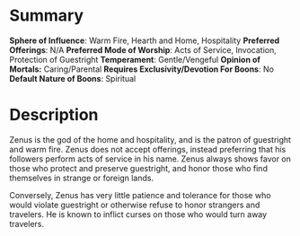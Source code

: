 # Summary
**Sphere of Influence**: Warm Fire, Hearth and Home, Hospitality
**Preferred Offerings**: N/A
**Preferred Mode of Worship**: Acts of Service, Invocation, Protection of Guestright 
**Temperament**: Gentle/Vengeful
**Opinion of Mortals:** Caring/Parental
**Requires Exclusivity/Devotion For Boons**: No
**Default Nature of Boons**: Spiritual

# Description
Zenus is the god of the home and hospitality, and is the patron of guestright and warm fire. Zenus does not accept offerings, instead preferring that his followers perform acts of service in his name. Zenus always shows favor on those who protect and preserve guestright, and honor those who find themselves in strange or foreign lands. 

Conversely, Zenus has very little patience and tolerance for those who would violate guestright or otherwise refuse to honor strangers and travelers. He is known to inflict curses on those who would turn away travelers. 
